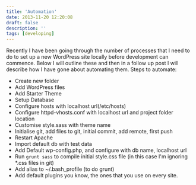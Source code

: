 ```yaml
---
title: 'Automation'
date: 2013-11-20 12:20:08
draft: false
description: ''
tags: [developing]
---
```


Recently I have been going through the number of processes that I need to do to set up a new WordPress site locally before development can commence. Below I will outline these and then in a follow up post I will describe how I have gone about automating them. Steps to automate:

*   Create new folder
*   Add WordPress files
*   Add Starter Theme
*   Setup Database
*   Configure hosts with localhost url(/etc/hosts)
*   Configure httpd-vhosts.conf with localhost url and project folder location
*   Customise style.sass with theme name
*   Initialise git, add files to git, initial commit, add remote, first push
*   Restart Apache
*   Import default db with test data
*   Add Default wp-config.php, and configure with db name, localhost url
*   Run `grunt sass` to compile initial style.css file (in this case I'm ignoring \*.css files in git)
*   Add alias to ~/.bash\_profile (to do grunt)
*   Add default plugins you know, the ones that you use on every site.
